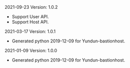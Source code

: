 2021-09-23 Version: 1.0.2
- Support User API.
- Support Host API.

2021-03-17 Version: 1.0.1
- Generated python 2019-12-09 for Yundun-bastionhost.

2021-01-09 Version: 1.0.0
- Generated python 2019-12-09 for Yundun-bastionhost.

